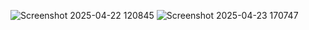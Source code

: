 ![Screenshot 2025-04-22 120845](https://github.com/user-attachments/assets/79529ffb-4c7f-4cc1-b192-1538377d5e31)
![Screenshot 2025-04-23 170747](https://github.com/user-attachments/assets/9eaa1397-1065-4496-8e7c-a8fa3921eb0a)
